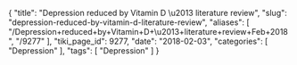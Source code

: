 {
    "title": "Depression reduced by Vitamin D \u2013 literature review",
    "slug": "depression-reduced-by-vitamin-d-literature-review",
    "aliases": [
        "/Depression+reduced+by+Vitamin+D+\u2013+literature+review+Feb+2018",
        "/9277"
    ],
    "tiki_page_id": 9277,
    "date": "2018-02-03",
    "categories": [
        "Depression"
    ],
    "tags": [
        "Depression"
    ]
}